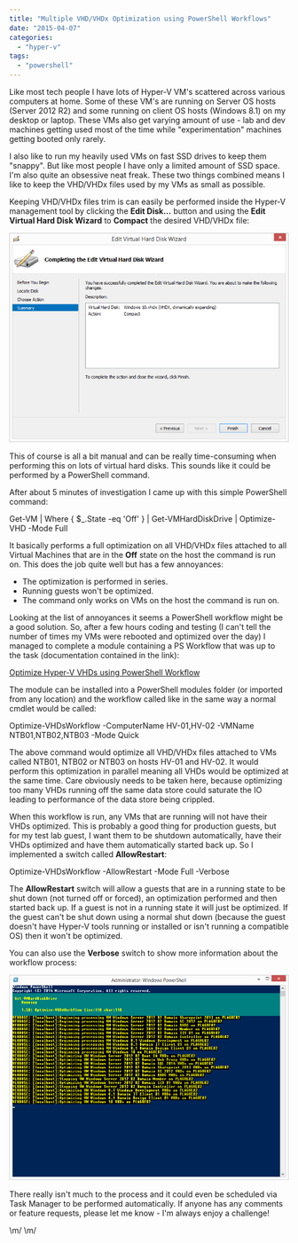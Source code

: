 ```yaml
---
title: "Multiple VHD/VHDx Optimization using PowerShell Workflows"
date: "2015-04-07"
categories:
  - "hyper-v"
tags:
  - "powershell"
---
```


Like most tech people I have lots of Hyper-V VM's scattered across various computers at home. Some of these VM's are running on Server OS hosts (Server 2012 R2) and some running on client OS hosts (Windows 8.1) on my desktop or laptop. These VMs also get varying amount of use - lab and dev machines getting used most of the time while "experimentation" machines getting booted only rarely.

I also like to run my heavily used VMs on fast SSD drives to keep them "snappy". But like most people I have only a limited amount of SSD space. I'm also quite an obsessive neat freak. These two things combined means I like to keep the VHD/VHDx files used by my VMs as small as possible.

Keeping VHD/VHDx files trim is can easily be performed inside the Hyper-V management tool by clicking the **Edit Disk...** button and using the **Edit Virtual Hard Disk Wizard** to **Compact** the desired VHD/VHDx file:

[![Compact a VHD using the Edit Virtual Hard Disk wizard](/images/ss_hyperv_compactvhd.png?w=660)](/images/ss_hyperv_compactvhd.png)

This of course is all a bit manual and can be really time-consuming when performing this on lots of virtual hard disks. This sounds like it could be performed by a PowerShell command.

After about 5 minutes of investigation I came up with this simple PowerShell command:

Get-VM | Where { $\_.State -eq 'Off' } | Get-VMHardDiskDrive | Optimize-VHD -Mode Full

It basically performs a full optimization on all VHD/VHDx files attached to all Virtual Machines that are in the **Off** state on the host the command is run on. This does the job quite well but has a few annoyances:

- The optimization is performed in series.
- Running guests won't be optimized.
- The command only works on VMs on the host the command is run on.

Looking at the list of annoyances it seems a PowerShell workflow might be a good solution. So, after a few hours coding and testing (I can't tell the number of times my VMs were rebooted and optimized over the day) I managed to complete a module containing a PS Workflow that was up to the task (documentation contained in the link):

[Optimize Hyper-V VHDs using PowerShell Workflow](https://gallery.technet.microsoft.com/scriptcenter/Optimize-Hyper-V-VHDs-20e24fb7http:// "Optimize Hyper-V VHDs using PowerShell Workflow")

The module can be installed into a PowerShell modules folder (or imported from any location) and the workflow called like in the same way a normal cmdlet would be called:

Optimize-VHDsWorkflow -ComputerName HV-01,HV-02 -VMName NTB01,NTB02,NTB03 -Mode Quick

The above command would optimize all VHD/VHDx files attached to VMs called NTB01, NTB02 or NTB03 on hosts HV-01 and HV-02. It would perform this optimization in parallel meaning all VHDs would be optimized at the same time. Care obviously needs to be taken here, because optimizing too many VHDs running off the same data store could saturate the IO leading to performance of the data store being crippled.

When this workflow is run, any VMs that are running will not have their VHDs optimized. This is probably a good thing for production guests, but for my test lab guest, I want them to be shutdown automatically, have their VHDs optimized and have them automatically started back up. So I implemented a switch called **AllowRestart**:

Optimize-VHDsWorkflow -AllowRestart -Mode Full -Verbose

The **AllowRestart** switch will allow a guests that are in a running state to be shut down (not turned off or forced), an optimization performed and then started back up. If a guest is not in a running state it will just be optimized. If the guest can't be shut down using a normal shut down (because the guest doesn't have Hyper-V tools running or installed or isn't running a compatible OS) then it won't be optimized.

You can also use the **Verbose** switch to show more information about the workflow process:

[![The Optimize Verbose Process](/images/ss_hyperv_optimize-vhdsworkflow_process.png?w=660)](/images/ss_hyperv_optimize-vhdsworkflow_process.png)

There really isn't much to the process and it could even be scheduled via Task Manager to be performed automatically. If anyone has any comments or feature requests, please let me know - I'm always enjoy a challenge!

\\m/ \\m/

